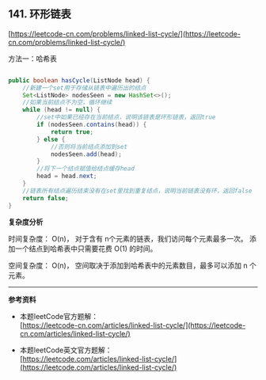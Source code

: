 **141. 环形链表**  
---
[https://leetcode-cn.com/problems/linked-list-cycle/](https://leetcode-cn.com/problems/linked-list-cycle/)  

方法一：哈希表
```java  

public boolean hasCycle(ListNode head) {
	//新建一个set用于存储从链表中遍历出的结点
    Set<ListNode> nodesSeen = new HashSet<>();
    //如果当前结点不为空，循环继续
    while (head != null) {
        //set中如果已经存在当前结点，说明该链表是环形链表，返回true
        if (nodesSeen.contains(head)) {
            return true;
        } else {
            //否则将当前结点添加到set
            nodesSeen.add(head);
        }
        //将下一个结点赋值给结点缓存head
        head = head.next;
    }
    //链表所有结点遍历结束没有在set里找到重复结点，说明当前链表没有环，返回false
    return false;
}

```  

**复杂度分析**  

时间复杂度：
O(n)， 对于含有 n个元素的链表，我们访问每个元素最多一次。  添加一个结点到哈希表中只需要花费 O(1) 的时间。  

空间复杂度：
O(n)， 空间取决于添加到哈希表中的元素数目，最多可以添加 n 个元素。   

---


**参考资料**  

* 本题leetCode官方题解：  
[https://leetcode-cn.com/articles/linked-list-cycle/](https://leetcode-cn.com/articles/linked-list-cycle/)  

* 本题leetCode英文官方题解：  
[https://leetcode.com/articles/linked-list-cycle/](https://leetcode.com/articles/linked-list-cycle/)  